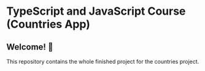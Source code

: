 # TypeScript and JavaScript Course (Countries App)

## Welcome! 🙌

This repository contains the whole finished project for the countries project.
